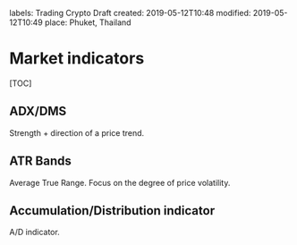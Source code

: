 labels: Trading
		Crypto
		Draft
created: 2019-05-12T10:48
modified: 2019-05-12T10:49
place: Phuket, Thailand

# Market indicators

[TOC]

## ADX/DMS

Strength + direction of a price trend.

## ATR Bands

Average True Range. Focus on the degree of price volatility.

## Accumulation/Distribution indicator

A/D indicator.

